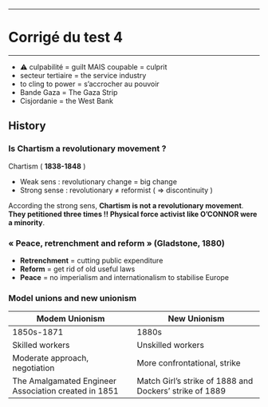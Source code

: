 ***
# Corrigé du test 4 
***
- ⚠ culpabilité = guilt MAIS coupable = culprit 
- secteur tertiaire = the service industry 
- to cling to power = s’accrocher au pouvoir 
- Bande Gaza = The Gaza Strip 
- Cisjordanie = the West Bank 

## History 

### Is Chartism a revolutionary movement ?  

Chartism ( **1838-1848** )

- Weak sens : revolutionary change = big change 
- Strong sense : revolutionary ≠ reformist ( ⇒ discontinuity )

According the strong sens, **Chartism is not a revolutionary movement**. **They petitioned three times !! Physical force activist like O’CONNOR were a minority**. 

### « Peace, retrenchment and reform » (Gladstone, 1880) 

- **Retrenchment** = cutting public expenditure 
- **Reform** = get rid of old useful laws 
- **Peace** = no imperialism and internationalism to stabilise Europe 

### Model unions and new unionism 

| Modem Unionism                 | New Unionism                                                                                      |
| ------------------------------ | ------------------------------------------------------------------------------------------------- |
| 1850s-1871                     | 1880s                                                                                             |
| Skilled workers                | Unskilled workers                                                                                 |
| Moderate approach, negotiation | More confrontational, strike  |
| The Amalgamated Engineer Association created in 1851                               |     Match Girl’s strike of 1888 and Dockers’ strike of 1889                                                                                              |

